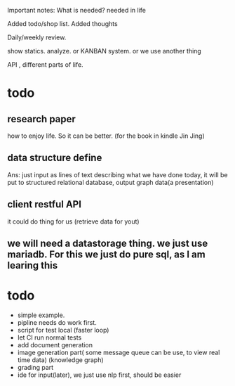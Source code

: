 Important notes:
What is needed? needed in life

Added todo/shop list.
Added thoughts


Daily/weekly review.

show statics.
analyze. or KANBAN system. or we use another thing

API , different parts of life.

# todo

## research paper
how to enjoy life. So it can be better. (for the book in kindle Jin Jing)

## data structure define
Ans: just input as lines of text describing what we have done today, it will be put to structured relational database, output graph data(a presentation)

## client restful API
it could do thing for us (retrieve data for yout)

## we will need a datastorage thing. we just use mariadb. For this we just do pure sql, as I am learing this

# todo
- simple example.
- pipline needs do work first.
- script for test local (faster loop)
- let CI run normal tests
- add document generation
- image generation part( some message queue can be use, to view real time data) (knowledge graph)
- grading part
- ide for input(later), we just use nlp first, should be easier
